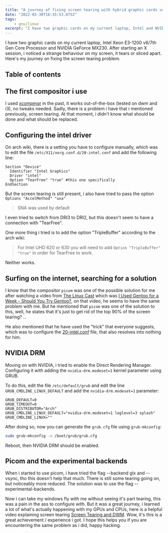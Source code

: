 ```yaml
---
title: "A journey of fixing screen tearing with hybrid graphic cards using a compositor"
date: "2022-03-30T16:35:53.875Z"
tags:
    - gnu/linux
excerpt: "I have two graphic cards on my current laptop, Intel and NVIDIA. After starting an X session, i noticed a strange behaviour on my screen, it tears or sliced apart. Here's my journey on fixing the screen tearing problem."
---
```


I have two graphic cards on my current laptop, Intel Xeon E3-1200 v6/7th Gen Core Processor and NVIDIA GeForce MX230. After starting an X session, i noticed a strange behaviour on my screen, it tears or sliced apart. Here's my journey on fixing the screen tearing problem.

## Table of contents

## The first compositor i use

I used [xcompmgr](https://gitlab.freedesktop.org/xorg/app/xcompmgr/) in the past, it works out-of-the-box (tested on dwm and i3), no tweaks needed. Sadly, there is a problem i have that i mentioned previously, screen tearing. At that moment, i didn't know what should be done and what should be replaced.

## Configuring the intel driver

On arch wiki, there is a setting you have to configure manually, which was to edit the file `/etc/X11/xorg.conf.d/20-intel.conf` and add the following line:

```text
Section "Device"
  Identifier "Intel Graphics"
  Driver "intel"
  Option "TearFree" "true" #this one specifically
EndSection
```

But the screen tearing is still present, i also have tried to pass the option `Options "AccelMethod" "uxa"`

> SNA was used by default

I even tried to switch from DRI3 to DRI2, but this doesn't seem to have a connection with "TearFree".

One more thing i tried is to add the option "TripleBuffer" according to the arch wiki:

> For Intel UHD 620 or 630 you will need to add `Option "TripleBuffer" "true"` in order for TearFree to work.

Neither works.

## Surfing on the internet, searching for a solution

I know that the compositor `picom` was one of the possible solution for me after watching a video from [The Linux Cast](https://thelinuxcast.org/) which was [I Used Gentoo for a Week - Should You Try Gentoo?](https://www.youtube.com/watch?v=Lx1MyJtKTw8), on that video, he seems to have the same problem with me. But he mentioned that `picom` was one of the solution to this, well, he states that it's just to get rid of the top 90% of the screen tearing? ..

He also mentioned that he have used the "trick" that everyone suggests, which was to configure the [20-intel.conf](#configuring-the-intel-driver) file, that also resolves into nothing for him.

## NVIDIA DRM

Moving on with NVIDIA, i tried to enable the Direct Rendering Manager. Configuring it with adding the `nvidia-drm.modeset=1` kernel parameter using GRUB.

To do this, edit the file `/etc/default/grub` and edit the line `GRUB_CMDLINE_LINUX_DEFAULT` and add the `nvidia-drm.modeset=1` parameter:

```text
GRUB_DEFAULT=0
GRUB_TIMEOUT=0
GRUB_DISTRIBUTOR="Arch"
GRUB_CMDLINE_LINUX_DEFAULT="nvidia-drm.modeset=1 loglevel=3 splash" 
GRUB_CMDLINE_LINUX=""
```


After doing so, now you can generate the `grub.cfg` file using `grub-mkconfig`:

```bash
sudo grub-mkconfig -o /boot/grub/grub.cfg
```

Reboot, then NVIDIA DRM should be enabled.

## Picom and the experimental backends

When i started to use picom, i have tried the flag --backend glx and --vsync, tho this doesn't help that much. There is still some tearing going on, but noticeably more reduced. The solution was to use the flag --experimental-backends. 

Now i can take my windows fly with me without seeing it's part tearing, this was a pain in the ass to configure with. But it was a great journey, i learned a lot of what's actually happening with my GPUs and CPUs, here is a helpful video explaining screen tearing [Screen Tearing and DWM](https://www.youtube.com/watch?v=Lx1MyJtKTw8). Wow, it's this is a great achievement / experience i got. I hope this helps you if you are encountering the same problem as i did, happy hacking.
